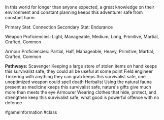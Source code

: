 In this world for longer than anyone expected, a great knowledge on their environment and constant planning keeps this adventurer safe from constant harm.

Primary Stat: Connection
Secondary Stat: Endurance

Weapon Proficiencies: Light, Manageable, Medium, Long, Primitive, Martial, Crafted, Common

Armour Proficiencies: Partial, Half, Manageable, Heavy, Primitive, Martial, Crafted, Common

**Pathways:**
Scavenger
	Keeping a large store of stolen items on hand keeps this survivalist safe, they could all be useful at some point
Field engineer
	Tinkering with anything they can grab keeps this survivalist safe, one unoptimized weapon could spell death
Herbalist
	Using the natural fauna present as medicine keeps this survivalist safe, nature's gifts give much more than meets the eye
Armourer
	Wearing clothes that hide, protect, and strengthen keep this survivalist safe, what good is powerful offence with no defence

#gameInformation #class